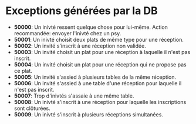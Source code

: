 # Exceptions générées par la DB

* **50000**: Un inivté ressent quelque chose pour lui-même. Action recommandée: envoyer l'inivté chez un psy.
* **50001**: Un inivté choisit deux plats de même type pour une réception.
* **50002**: Un invité s'inscrit à une réception non validée.
* **50003**: Un invité choisit un plat pour une réception à laquelle il n'est pas inscrit.
* **50004**: Un invité choisit un plat pour une réception qui ne propose pas ce plat.
* **50005**: Un invité s'assied à plusieurs tables de la même réception.
* **50006**: Un invité s'assied à une table d'une réception pour laquelle il n'est pas inscrit.
* **50007**: Trop d'inivtés s'assaie à une même table.
* **50008**: Un inivté s'inscrit à une réception pour laquelle les inscriptions sont clôturées.
* **50009**: Un inivté s'inscrit à plusieurs réceptions simultanées.
